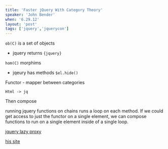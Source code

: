 ```yaml
---
title: 'Faster jQuery With Category Theory'
speaker: 'John Bender'
when: '6.29.12'
layout: 'post'
tags: ['jquery','jquerycon']
---
```


`ob(C)` is a set of objects

* jquery returns `{jquery}`

`hom(C)` morphims

* jqeury has methods `$el.hide()`

Functor - mapper between categories

	Html -> jq

Then compose

running jquery functions on chains runs a loop on each method. If we could get access to just the functor on a single element, we can compose functions to run on a single element inside of a single loop.

[jquery lazy proxy](https://github.com/johnbender/jquery-lazy-proxy)

[his site](http://johnbender.us/?p=1682)
